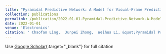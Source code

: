 ```yaml
---
title: "Pyramidal Predictive Network: A Model for Visual-Frame Prediction Based on Predictive Coding Theory"
collection: publications
permalink: /publication/2022-01-01-Pyramidal-Predictive-Network-A-Model-for-Visual-Frame-Prediction-Based-on-Predictive-Coding-Theory
date: 2022-01-01
venue: 'Electronics'
citation: ' Chaofan Ling,  Junpei Zhong,  Weihua Li, &quot;Pyramidal Predictive Network: A Model for Visual-Frame Prediction Based on Predictive Coding Theory.&quot; Electronics, 2022.'
---
```

Use [Google Scholar](https://scholar.google.com/scholar?q=Pyramidal+Predictive+Network:+A+Model+for+Visual+Frame+Prediction+Based+on+Predictive+Coding+Theory){:target="_blank"} for full citation
